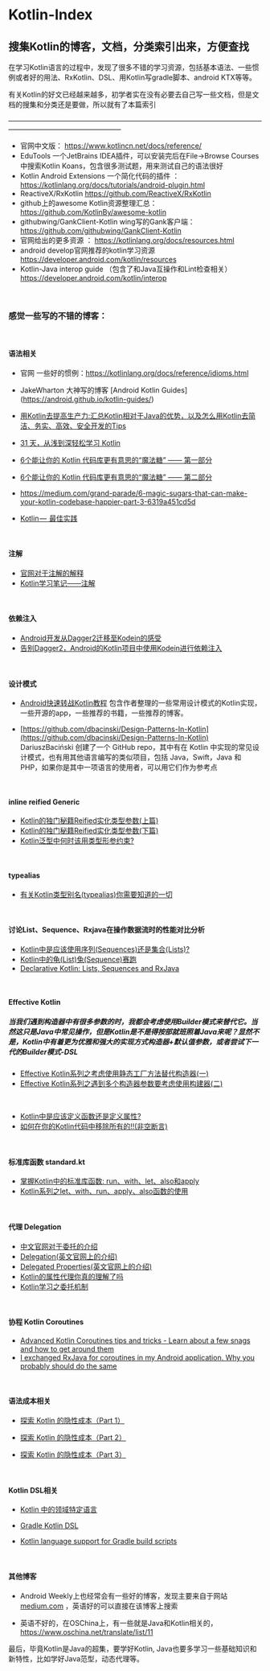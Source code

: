 # Kotlin-Index
## 搜集Kotlin的博客，文档，分类索引出来，方便查找



在学习Kotlin语言的过程中，发现了很多不错的学习资源，包括基本语法、一些惯例或者好的用法、RxKotlin、DSL、用Kotlin写gradle脚本、android KTX等等。

有关Kotlin的好文已经越来越多，初学者实在没有必要去自己写一些文档，但是文档的搜集和分类还是要做，所以就有了本篇索引

————————————————————————————————————————————————————

 - 官网中文版： https://www.kotlincn.net/docs/reference/
 -  EduTools 一个JetBrains IDEA插件，可以安装完后在File->Browse Courses中搜索Kotlin Koans，包含很多测试题，用来测试自己的语法很好
 - Kotlin Android Extensions 一个简化代码的插件 ： https://kotlinlang.org/docs/tutorials/android-plugin.html
 - ReactiveX/RxKotlin  https://github.com/ReactiveX/RxKotlin
 - github上的awesome Kotlin资源整理汇总： https://github.com/KotlinBy/awesome-kotlin
 - githubwing/GankClient-Kotlin wing写的Gank客户端： https://github.com/githubwing/GankClient-Kotlin
 - 官网给出的更多资源 ： https://kotlinlang.org/docs/resources.html
 - android develop官网推荐的kotlin学习资源  https://developer.android.com/kotlin/resources
 - Kotlin-Java interop guide （包含了和Java互操作和Lint检查相关）https://developer.android.com/kotlin/interop

&nbsp;
&nbsp;





### 感觉一些写的不错的博客：

 &nbsp;

#### 语法相关
 
- 官网 一些好的惯例：https://kotlinlang.org/docs/reference/idioms.html
- JakeWharton 大神写的博客 [Android Kotlin Guides] (https://android.github.io/kotlin-guides/)
 - [用Kotlin去提高生产力:汇总Kotlin相对于Java的优势，以及怎么用Kotlin去简洁、务实、高效、安全开发的Tips]( https://github.com/heimashi/kotlin_tips) 
- [31 天，从浅到深轻松学习 Kotlin](https://mp.weixin.qq.com/s?__biz=MzAwODY4OTk2Mg==&mid=2652046391&idx=1&sn=46efa48076a4533f355af6351b76c012&chksm=808ca472b7fb2d64afc89edf6beba1540e5a6ff49ad6346bd5d72b3957fa5f9323e07b8aab03&mpshare=1&scene=24&srcid=0529N1WlH39WIW7deU1t5Gl1&key=b9d043dd6cb75d29c59a34f21c9ef5f00d6661af000e38b630272a95cf61e10b8e4d27e81d9a0f512c5ce2d0330c7550dc0f0035d988d8eb7b68cd53e1dc104a23d5297459068a5fe44e35f6f370a829&ascene=0&uin=MzE4NzMxMTM1&devicetype=iMac+MacBookPro13%2C3+OSX+OSX+10.13.3+build(17D47)&version=12020510&nettype=WIFI&lang=ko&fontScale=100&pass_ticket=FaGLTv1uvlqk1nYxnoFqbLSHDIdr3lGMbYWugIHF9KqwF9ljdGLA7hYQOMaMAF2w)

- [6个能让你的 Kotlin 代码库更有意思的“魔法糖” —— 第一部分](https://www.oschina.net/translate/6-magic-sugars-make-your-kotlin-codebase-happier-part-1)
- [6个能让你的 Kotlin 代码库更有意思的“魔法糖” —— 第二部分](https://www.oschina.net/translate/6-magic-sugars-make-your-kotlin-codebase-happier-part-2)
- https://medium.com/grand-parade/6-magic-sugars-that-can-make-your-kotlin-codebase-happier-part-3-6319a451cd5d
- [Kotlin —  最佳实践](https://www.jianshu.com/p/b9cba3aa8f8a)

&nbsp;
#### 注解
- [官网对于注解的解释](https://www.kotlincn.net/docs/reference/annotations.html)
- [Kotlin学习笔记——注解](https://blog.csdn.net/hjkcghjmguyy/article/details/73931877)


&nbsp;
#### 依赖注入
- [Android开发从Dagger2迁移至Kodein的感受](https://blog.csdn.net/mq2553299/article/details/81909063)
- [告别Dagger2，Android的Kotlin项目中使用Kodein进行依赖注入](https://blog.csdn.net/mq2553299/article/details/82258623)


&nbsp;
#### 设计模式
- [Android快速转战Kotlin教程](https://blog.csdn.net/github_33304260/article/details/80343514)
包含作者整理的一些常用设计模式的Kotlin实现，一些开源的app，一些推荐的书籍，一些推荐的博客。

- [https://github.com/dbacinski/Design-Patterns-In-Kotlin](https://github.com/dbacinski/Design-Patterns-In-Kotlin)
DariuszBaciński 创建了一个 GitHub repo，其中有在 Kotlin 中实现的常见设计模式，也有用其他语言编写的类似项目，包括 Java，Swift，Java 和 PHP，如果你是其中一项语言的使用者，可以用它们作为参考点



&nbsp;
#### inline reified Generic
- [Kotlin的独门秘籍Reified实化类型参数(上篇)](https://juejin.im/post/5bd1d590518825288b398f46)
- [Kotlin的独门秘籍Reified实化类型参数(下篇)](https://juejin.im/post/5bd45ae16fb9a05d2a1db51b)
- [Kotlin泛型中何时该用类型形参约束?](https://juejin.im/post/5bceb5915188255c6b654cec)

&nbsp;
#### typealias 
- [有关Kotlin类型别名(typealias)你需要知道的一切](https://juejin.im/post/5b052f806fb9a07ac0229ce3)

&nbsp;
#### 讨论List、Sequence、Rxjava在操作数据流时的性能对比分析
- [Kotlin中是应该使用序列(Sequences)还是集合(Lists)?](https://juejin.im/post/5b13fdace51d450696590828)
- [Kotlin中的龟(List)兔(Sequence)赛跑](https://juejin.im/post/5b28f4946fb9a00e3a5a9b8c)
- [Declarative Kotlin: Lists, Sequences and RxJava](https://medium.com/@tpolansk/declarative-kotlin-lists-sequences-and-rxjava-7301da36bc52)

&nbsp;
&nbsp;
#### Effective Kotlin
##### 当我们遇到构造器中有很多参数的时，我都会考虑使用Builder模式来替代它。当然这只是Java中常见操作，但是Kotlin是不是得按部就班照着Java来呢？显然不是，Kotlin中有着更为优雅和强大的实现方式构造器+默认值参数，或者尝试下一代的Builder模式-DSL
- [Effective Kotlin系列之考虑使用静态工厂方法替代构造器(一)](https://juejin.im/post/5b78f805e51d4538c2108951)
- [Effective Kotlin系列之遇到多个构造器参数要考虑使用构建器(二)](https://juejin.im/post/5b8698bce51d4538a423dd70)

&nbsp;
- [Kotlin中是应该定义函数还是定义属性?](https://juejin.im/post/5afc23446fb9a07ab979abdf)
- [如何在你的Kotlin代码中移除所有的!!(非空断言)](https://juejin.im/post/5afd9090f265da0ba46a0429)

&nbsp;&nbsp;
#### 标准库函数 standard.kt
- [掌握Kotlin中的标准库函数: run、with、let、also和apply](https://juejin.im/post/5b0048ed518825428a2619ed)
- [Kotlin系列之let、with、run、apply、also函数的使用](https://blog.csdn.net/u013064109/article/details/78786646)

&nbsp;&nbsp;
#### 代理 Delegation
- [中文官网对于委托的介绍](https://www.kotlincn.net/docs/reference/delegation.html)
- [Delegation(英文官网上的介绍)](http://kotlinlang.org/docs/reference/delegation.html)
- [Delegated Properties(英文官网上的介绍)](http://kotlinlang.org/docs/reference/delegated-properties.html)
- [Kotlin的属性代理你真的理解了吗](https://blog.csdn.net/u013064109/article/details/82794410)
- [Kotlin学习之委托机制](https://blog.csdn.net/u014134488/article/details/51123805)

&nbsp;&nbsp;
#### 协程 Kotlin Coroutines
- [Advanced Kotlin Coroutines tips and tricks - Learn about a few snags and how to get around them](https://proandroiddev.com/coroutines-snags-6bf6fb53a3d1)
- [I exchanged RxJava for coroutines in my Android application. Why you probably should do the same](https://proandroiddev.com/i-exchanged-rxjava-for-coroutines-in-my-android-application-why-you-probably-should-do-the-same-5526dfb38d0e)

&nbsp;&nbsp;
#### 语法成本相关

-  [探索 Kotlin 的隐性成本（Part 1）](https://www.oschina.net/translate/exploring-kotlins-hidden-costs-part-1) 

-  [探索 Kotlin 的隐性成本（Part 2）](https://www.oschina.net/translate/exploring-kotlins-hidden-costs-part-2)

-  [探索 Kotlin 的隐性成本（Part 3）](https://www.oschina.net/translate/exploring-kotlins-hidden-costs-part-3) 

&nbsp;&nbsp;
#### Kotlin DSL相关
-  [Kotlin 中的领域特定语言](https://www.oschina.net/translate/creating-dsl-with-kotlin)

-  [Gradle Kotlin DSL](https://github.com/gradle/kotlin-ds)

-  [Kotlin language support for Gradle build scripts](https://blog.gradle.org/kotlin-meets-gradle)

&nbsp;&nbsp;
#### 其他博客
- Android Weekly上也经常会有一些好的博客，发现主要来自于网站[medium.com](medium.com) ，英语好的可以直接在该博客上搜索

-  英语不好的，在OSChina上，有一些就是Java和Kotlin相关的，https://www.oschina.net/translate/list/11

最后，毕竟Kotlin是Java的超集，要学好Kotlin, Java也要多学习一些基础知识和新特性，比如学好Java范型，动态代理等。






